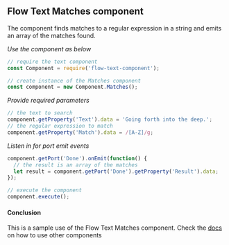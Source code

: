 ## Flow Text Matches component
The component finds matches to a regular expression in a string and emits an array of the matches found.

*Use the component as below*

```javascript
// require the text component
const Component = require('flow-text-component');

// create instance of the Matches component
const component = new Component.Matches();
```

*Provide required parameters*

```javascript
// the text to search
component.getProperty('Text').data = 'Going forth into the deep.';
// the regular expression to match
component.getProperty('Match').data = /[A-Z]/g;
```

*Listen in for port emit events*
```javascript
component.getPort('Done').onEmit(function() {
  // the result is an array of the matches
  let result = component.getPort('Done').getProperty('Result').data;
});

// execute the component
component.execute();
```

#### Conclusion

This is a sample use of the Flow Text Matches component. Check the [docs](./../docs/) on how to use other components